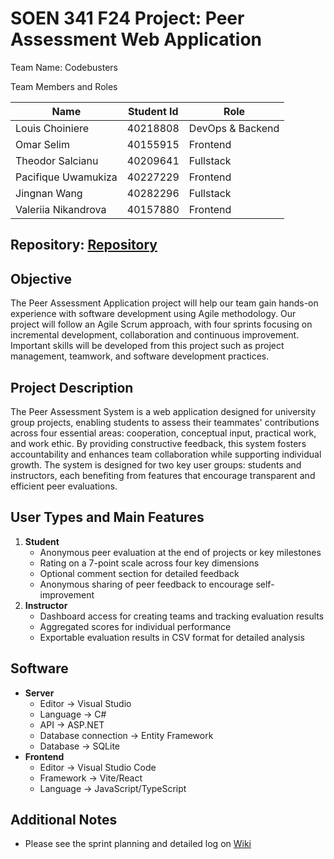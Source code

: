 # SOEN 341 F24 Project: Peer Assessment Web Application

Team Name: Codebusters

Team Members and Roles

| **Name** | **Student Id** | **Role** |
| - | - | - |
| Louis Choiniere | 40218808 | DevOps & Backend |
| Omar Selim | 40155915 | Frontend |
| Theodor Salcianu | 40209641 | Fullstack |
| Pacifique Uwamukiza | 40227229 | Frontend | 
| Jingnan Wang | 40282296 | Fullstack |
| Valeriia Nikandrova | 40157880 | Frontend |

Repository: [Repository](https://github.com/SOEN341-F24-CodeBusters/PeerAssessmentSystem)
-
## Objective
The Peer Assessment Application project will help our team gain hands-on experience with software development using Agile methodology. Our project will follow an Agile Scrum approach, with four sprints focusing on incremental development, collaboration and continuous improvement. Important skills will be developed from this project such as project management, teamwork, and software development practices.  
## Project Description
The Peer Assessment System is a web application designed for university group projects, enabling students to assess their teammates' contributions across four essential areas: cooperation, conceptual input, practical work, and work ethic. By providing constructive feedback, this system fosters accountability and enhances team collaboration while supporting individual growth. The system is designed for two key user groups: students and instructors, each benefiting from features that encourage transparent and efficient peer evaluations.
## User Types and Main Features
1. **Student**
   - Anonymous peer evaluation at the end of projects or key milestones
   - Rating on a 7-point scale across four key dimensions
   - Optional comment section for detailed feedback
   - Anonymous sharing of peer feedback to encourage self-improvement
2. **Instructor**
   - Dashboard access for creating teams and tracking evaluation results
   - Aggregated scores for individual performance
   - Exportable evaluation results in CSV format for detailed analysis
## Software
- **Server**
  - Editor -> Visual Studio
  - Language -> C#
  - API -> ASP.NET
  - Database connection -> Entity Framework
  - Database -> SQLite
- **Frontend**
  - Editor -> Visual Studio Code
  - Framework -> Vite/React
  - Language -> JavaScript/TypeScript
##  Additional Notes
- Please see the sprint planning and detailed log on [Wiki](https://github.com/SOEN341-F24-CodeBusters/PeerAssessmentSystem/wiki)
